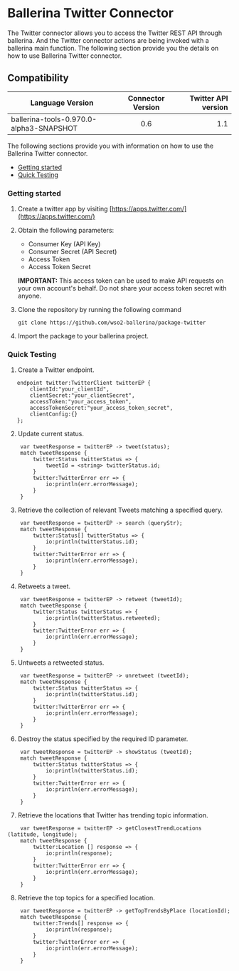 # Ballerina Twitter Connector

The Twitter connector allows you to access the Twitter REST API through ballerina. And the Twitter connector actions 
are being invoked with a ballerina main function. The following section provide you the details on how to use Ballerina 
Twitter connector.

## Compatibility
| Language Version        | Connector Version          | Twitter API version  |
| ------------- |:-------------:| -----:|
| ballerina-tools-0.970.0-alpha3-SNAPSHOT | 0.6 | 1.1 |


The following sections provide you with information on how to use the Ballerina Twitter connector.

- [Getting started](#getting-started)
- [Quick Testing](#quick-testing)

### Getting started

1. Create a twitter app by visiting [https://apps.twitter.com/](https://apps.twitter.com/)
2. Obtain the following parameters:
    * Consumer Key (API Key)
    * Consumer Secret (API Secret)
    * Access Token
    * Access Token Secret
    
    **IMPORTANT:** This access token can be used to make API requests on your own account's behalf. Do not share your access token secret with anyone.
3. Clone the repository by running the following command
    
    `git clone https://github.com/wso2-ballerina/package-twitter`
4. Import the package to your ballerina project.


### Quick Testing

1. Create a Twitter endpoint.

```ballerina
   endpoint twitter:TwitterClient twitterEP {
       clientId:"your_clientId",
       clientSecret:"your_clientSecret",
       accessToken:"your_access_token",
       accessTokenSecret:"your_access_token_secret",
       clientConfig:{}
   };
```

2. Update current status.

```ballerina
    var tweetResponse = twitterEP -> tweet(status);
    match tweetResponse {
        twitter:Status twitterStatus => {
            tweetId = <string> twitterStatus.id;
        }
        twitter:TwitterError err => {
            io:println(err.errorMessage);
        }
    }
```

3. Retrieve the collection of relevant Tweets matching a specified query.

```ballerina
    var tweetResponse = twitterEP -> search (queryStr);
    match tweetResponse {
        twitter:Status[] twitterStatus => {
            io:println(twitterStatus.id);
        }
        twitter:TwitterError err => {
            io:println(err.errorMessage);
        }
    }
```

4. Retweets a tweet.

```ballerina
    var tweetResponse = twitterEP -> retweet (tweetId);
    match tweetResponse {
        twitter:Status twitterStatus => {
            io:println(twitterStatus.retweeted);
        }
        twitter:TwitterError err => {
            io:println(err.errorMessage);
        }
    }
```

5. Untweets a retweeted status.

```ballerina
    var tweetResponse = twitterEP -> unretweet (tweetId);
    match tweetResponse {
        twitter:Status twitterStatus => {
            io:println(twitterStatus.id);
        }
        twitter:TwitterError err => {
            io:println(err.errorMessage);
        }
    }
```

6. Destroy the status specified by the required ID parameter.

```ballerina
    var tweetResponse = twitterEP -> showStatus (tweetId);
    match tweetResponse {
        twitter:Status twitterStatus => {
            io:println(twitterStatus.id);
        }
        twitter:TwitterError err => {
            io:println(err.errorMessage);
        }
    }
```

7. Retrieve the locations that Twitter has trending topic information.

```ballerina
    var tweetResponse = twitterEP -> getClosestTrendLocations (latitude, longitude);
    match tweetResponse {
        twitter:Location [] response => {
            io:println(response);
        }
        twitter:TwitterError err => {
            io:println(err.errorMessage);
        }
    }
```

8. Retrieve the top topics for a specified location.

```ballerina
    var tweetResponse = twitterEP -> getTopTrendsByPlace (locationId);
    match tweetResponse {
        twitter:Trends[] response => {
            io:println(response);
        }
        twitter:TwitterError err => {
            io:println(err.errorMessage);
        }
    }
```
